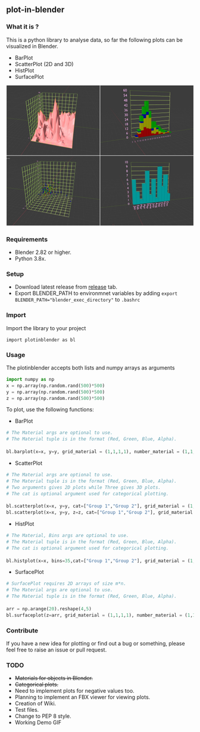 ## plot-in-blender
### What it is ?
This is a python library to analyse data, so far the following plots can be visualized in Blender. 
- BarPlot
- ScatterPlot (2D and 3D)
- HistPlot
- SurfacePlot


<p align="center"><img src="https://raw.githubusercontent.com/hazilMohamed/data-visualization-using-blender/master/res/screenshots/3D-Plots.jpg"></p>

### Requirements
- Blender 2.82 or higher.
- Python 3.8x.

### Setup
- Download latest release from <a href="https://github.com/HazilMohamed/plot-in-blender/releases">release</a> tab.
- Export BLENDER_PATH to environmnet variables by adding
  <code>export BLENDER_PATH="blender_exec_directory"</code> to <code>.bashrc</code>


### Import
Import the library to your project
```shell
import plotinblender as bl
```

### Usage
The plotinblender accepts both lists and numpy arrays as arguments
```python
import numpy as np
x = np.array(np.random.rand(500)*500)
y = np.array(np.random.rand(500)*500)
z = np.array(np.random.rand(500)*500)
```
To plot, use the following functions:
- BarPlot
```python
# The Material args are optional to use.
# The Material tuple is in the format (Red, Green, Blue, Alpha).

bl.barplot(x=x, y=y, grid_material = (1,1,1,1), number_material = (1,1,1,1), bar_material = (1,0,0,1))
```
- ScatterPlot
```python
# The Material args are optional to use.
# The Material tuple is in the format (Red, Green, Blue, Alpha).
# Two arguments gives 2D plots while Three gives 3D plots.
# The cat is optional argument used for categorical plotting.

bl.scatterplot(x=x, y=y, cat=["Group 1","Group 2"], grid_material = (1,1,1,1), number_material = (1,1,1,1))
bl.scatterplot(x=x, y=y, z=z, cat=["Group 1","Group 2"], grid_material = (1,1,1,1), number_material = (1,1,1,1))
```
- HistPlot
```python
# The Material, Bins args are optional to use.
# The Material tuple is in the format (Red, Green, Blue, Alpha).
# The cat is optional argument used for categorical plotting.

bl.histplot(x=x, bins=35,cat=["Group 1","Group 2"], grid_material = (1,1,1,1), number_material = (1,1,1,1))
```
- SurfacePlot
```python
# SurfacePlot requires 2D arrays of size m*n.
# The Material args are optional to use.
# The Material tuple is in the format (Red, Green, Blue, Alpha).

arr = np.arange(20).reshape(4,5)
bl.surfaceplot(z=arr, grid_material = (1,1,1,1), number_material = (1,1,1,1), surface_material = (1,0,0,1))
```
### Contribute
If you have a new idea for plotting or find out a bug or something, please feel free to raise an issue or pull request.

### TODO
- ~~Materials for objects in Blender.~~
- ~~Categorical plots.~~
- Need to implement plots for negative values too.
- Planning to implement an FBX viewer for viewing plots.
- Creation of Wiki.
- Test files.
- Change to PEP 8 style.
- Working Demo GIF

